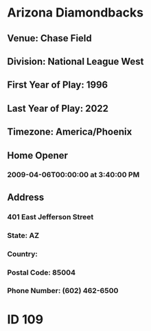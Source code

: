 # Arizona Diamondbacks
## Venue: Chase Field
## Division: National League West
## First Year of Play: 1996
## Last Year of Play: 2022
## Timezone: America/Phoenix
## Home Opener
### 2009-04-06T00:00:00 at 3:40:00 PM
## Address
### 401 East Jefferson Street
### State: AZ
### Country: 
### Postal Code: 85004
### Phone Number: (602) 462-6500
# ID 109